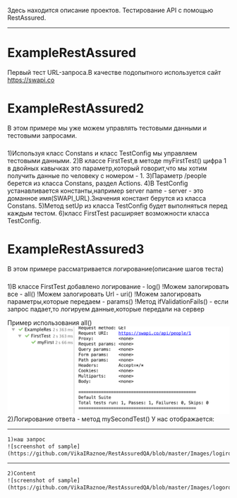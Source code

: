 Здесь находится описание проектов. Тестирование API с помощью RestAssured.
***
ExampleRestAssured 
=====================
Первый тест URL-запроса.В качестве подопытного используется сайт https://swapi.co
###
ExampleRestAssured2 
=====================
В этом примере мы уже можем управлять тестовыми данными и тестовыми запросами.
###
1)Используя класс Constans и класс TestConfig мы управляем тестовыми данными.
2)В классе FirstTest,в методе myFirstTest() цифра 1 в двойных кавычках это параметр,который говорит,что мы хотим получить данные по человеку с номером - 1.
3)Параметр /people берется из класса Constans, раздел Actions.
4)В TestConfig устанавливается константы,например server name - server  - это доманное имя(SWAPI_URL).Значения констант берутся из класса Constans.
5)Метод setUp из класса TestConfig будет выполняться перед каждым тестом.
6)класс FirstTest расширяет возможности класса TestConfig.

ExampleRestAssured3
=====================
В этом примере рассматривается логирование(описание шагов теста)
###
1)В классе FirstTest добавлено логирование - log()
!Можем залогировать все - all()
!Можем залогировать Url - uri()
!Можем залогировать параметры,которые передаем - params()
!Метод ifValidationFails() - если запрос падает,то логируем данные,которые передали на сервер

Пример использования all()
![screenshot of sample](https://github.com/VikaIRaznoe/RestAssuredQA/blob/master/Images/logirovanie.png)
2)Логирование ответа - метод mySecondTest()
У нас отображается: 
***	
	1)наш запрос
	![screenshot of sample](https://github.com/VikaIRaznoe/RestAssuredQA/blob/master/Images/logirovanie_2.png)
***	
	2)Content
	![screenshot of sample](https://github.com/VikaIRaznoe/RestAssuredQA/blob/master/Images/logorovanie_3.png)
